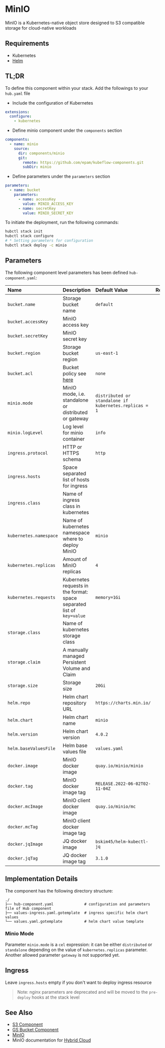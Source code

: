 # MinIO

MinIO is a Kubernetes-native object store designed to S3 compatible storage for cloud-native workloads

## Requirements

* Kubernetes
* [Helm](https://helm.sh/docs/intro/install/)

## TL;DR

To define this component within your stack. Add the followings to your `hub.yaml` file

* Include the configuration of Kubernetes

```yaml
extensions:
  configure:
    - kubernetes
```

* Define minio component under the `components` section

```yaml
components:
  - name: minio
    source:
      dir: components/minio
      git:
        remote: https://github.com/epam/kubeflow-components.git
        subDir: minio
```

* Define parameters under the `parameters` section

```yaml
parameters:
  - name: bucket
    parameters:
      - name: accessKey
        value: MINIO_ACCESS_KEY
      - name: secretKey
        value: MINIO_SECRET_KEY
```

To initiate the deployment, run the following commands:

```bash
hubctl stack init
hubctl stack configure
# * Setting parameters for configuration
hubctl stack deploy -c minio
```

## Parameters

The following component level parameters has been defined `hub-component.yaml`:

| Name                   | Description                                                                                                                          | Default Value                                          | Required |
|:-----------------------|:-------------------------------------------------------------------------------------------------------------------------------------|:-------------------------------------------------------|:--------:|
| `bucket.name`          | Storage bucket name                                                                                                                  | `default`                                              |          |
| `bucket.accessKey`     | MinIO access key                                                                                                                     |                                                        |   `x`    |
| `bucket.secretKey`     | MinIO secret key                                                                                                                     |                                                        |   `x`    |
| `bucket.region`        | Storage bucket region                                                                                                                | `us-east-1`                                            |          |
| `bucket.acl`           | Bucket policy see [here](https://min.io/docs/minio/linux/administration/identity-access-management/policy-based-access-control.html) | `none`                                                 |          |
| `minio.mode`           | MinIO mode, i.e. standalone or distributed or gateway                                                                                | `distributed or standalone if kubernetes.replicas = 1` |          |
| `minio.logLevel`       | Log level for minio container                                                                                                        | `info`                                                 |          |
| `ingress.protocol`     | HTTP or HTTPS schema                                                                                                                 | `http`                                                 |          |
| `ingress.hosts`        | Space separated list of hosts for ingress                                                                                            |                                                        |          | 
| `ingress.class`        | Name of ingress class in kubernetes                                                                                                  |                                                        |          |
| `kubernetes.namespace` | Name of kubernetes namespace where to deploy MinIO                                                                                   | `minio`                                                |          |
| `kubernetes.replicas`  | Amount of MinIO replicas                                                                                                             | `4`                                                    |          |
| `kubernetes.requests`  | Kubernetes requests in the format: space separated list of `key=value`                                                               | `memory=1Gi`                                           |          |
| `storage.class`        | Name of kubernetes storage class                                                                                                     |                                                        |          |
| `storage.claim`        | A manually managed Persistent Volume and Claim                                                                                       |                                                        |          |
| `storage.size`         | Storage size                                                                                                                         | `20Gi`                                                 |          |
| `helm.repo`            | Helm chart repository URL                                                                                                            | `https://charts.min.io/`                               |          |
| `helm.chart`           | Helm chart name                                                                                                                      | `minio`                                                |          |
| `helm.version`         | Helm chart version                                                                                                                   | `4.0.2`                                                |          |
| `helm.baseValuesFile`  | Helm base values file                                                                                                                | `values.yaml`                                          |          |
| `docker.image`         | MinIO docker image                                                                                                                   | `quay.io/minio/minio`                                  |          |
| `docker.tag`           | MinIO docker image tag                                                                                                               | `RELEASE.2022-06-02T02-11-04Z`                         |          |
| `docker.mcImage`       | MinIO client docker image                                                                                                            | `quay.io/minio/mc`                                     |          |
| `docker.mcTag`         | MinIO client docker image tag                                                                                                        |                                                        |          |
| `docker.jqImage`       | JQ docker image                                                                                                                      | `bskim45/helm-kubectl-jq`                              |          |
| `docker.jqTag`         | JQ docker image tag                                                                                                                  | `3.1.0`                                                |          |

## Implementation Details

The component has the following directory structure:

```text
./
├── hub-component.yaml              # configuration and parameters file of Hub component
├── values-ingress.yaml.gotemplate  # ingress specific helm chart values 
└── values.yaml.gotemplate          # helm chart value template
```

### Minio Mode

Parameter `minio.mode` is a `cel` expression: it can be either `distributed` or `standalone` depending on the value
of `kubernetes.replicas` parameter. Another allowed parameter `gateway` is not supported yet.

## Ingress

Leave `ingress.hosts` empty if you don't want to deploy ingress resource

> Note: nginx parameters are deprecated and will be moved to the `pre-deploy` hooks at the stack level

## See Also

* [S3 Component](https://github.com/epam/hub-kubeflow-components/tree/develop/s3-bucket)
* [GS Bucket Component](https://github.com/epam/hub-google-components/tree/develop/gsbucket)
* [MinIO](https://min.io/)
* MinIO documentation for [Hybrid Cloud](https://docs.min.io/minio/k8s/)
